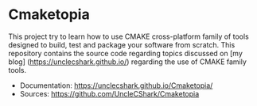 # Cmaketopia

This project try to learn how to use CMAKE cross-platform family of tools designed to build, test and package your software from scratch. This repository contains the source code regarding topics discussed on [my blog] (https://unclecshark.github.io/) regarding the use of CMAKE family tools.

* Documentation:    https://unclecshark.github.io/Cmaketopia/
* Sources:          https://github.com/UncleCShark/Cmaketopia
